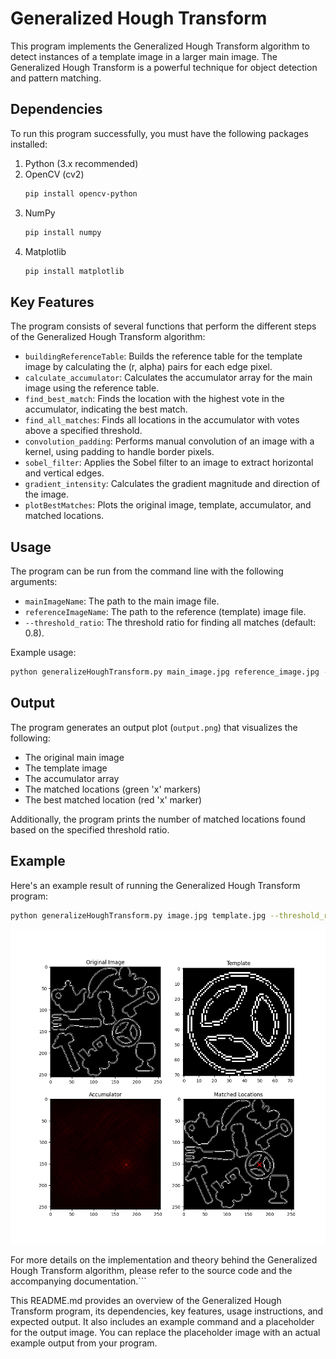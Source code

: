 # Generalized Hough Transform

This program implements the Generalized Hough Transform algorithm to detect instances of a template image in a larger main image. The Generalized Hough Transform is a powerful technique for object detection and pattern matching.

## Dependencies

To run this program successfully, you must have the following packages installed:

1. Python (3.x recommended)
2. OpenCV (cv2)
   ```bash
   pip install opencv-python
   ```
3. NumPy
   ```bash
   pip install numpy
   ```
4. Matplotlib
   ```bash
   pip install matplotlib
   ```

## Key Features

The program consists of several functions that perform the different steps of the Generalized Hough Transform algorithm:

- `buildingReferenceTable`: Builds the reference table for the template image by calculating the (r, alpha) pairs for each edge pixel.
- `calculate_accumulator`: Calculates the accumulator array for the main image using the reference table.
- `find_best_match`: Finds the location with the highest vote in the accumulator, indicating the best match.
- `find_all_matches`: Finds all locations in the accumulator with votes above a specified threshold.
- `convolution_padding`: Performs manual convolution of an image with a kernel, using padding to handle border pixels.
- `sobel_filter`: Applies the Sobel filter to an image to extract horizontal and vertical edges.
- `gradient_intensity`: Calculates the gradient magnitude and direction of the image.
- `plotBestMatches`: Plots the original image, template, accumulator, and matched locations.

## Usage

The program can be run from the command line with the following arguments:

- `mainImageName`: The path to the main image file.
- `referenceImageName`: The path to the reference (template) image file.
- `--threshold_ratio`: The threshold ratio for finding all matches (default: 0.8).

Example usage:

```bash
python generalizeHoughTransform.py main_image.jpg reference_image.jpg --threshold_ratio 0.8
```

## Output

The program generates an output plot (`output.png`) that visualizes the following:

- The original main image
- The template image
- The accumulator array
- The matched locations (green 'x' markers)
- The best matched location (red 'x' marker)

Additionally, the program prints the number of matched locations found based on the specified threshold ratio.

## Example

Here's an example result of running the Generalized Hough Transform program:

```bash
python generalizeHoughTransform.py image.jpg template.jpg --threshold_ratio 0.9
```


![Alt text](output_image/output.png)

For more details on the implementation and theory behind the Generalized Hough Transform algorithm, please refer to the source code and the accompanying documentation.```

This README.md provides an overview of the Generalized Hough Transform program, its dependencies, key features, usage instructions, and expected output. It also includes an example command and a placeholder for the output image. You can replace the placeholder image with an actual example output from your program.